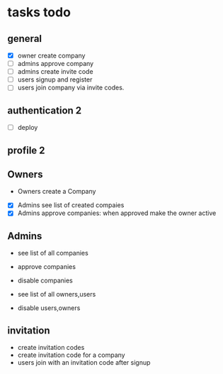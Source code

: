# tasks todo

## general

- [x] owner create company
- [ ] admins approve company
- [ ] admins create invite code
- [ ] users signup and register
- [ ] users join company via invite codes.

## authentication 2

- [ ] deploy

## profile 2

## Owners

- Owners create a Company
- [x] Admins see list of created compaies
- [x] Admins approve companies: when approved make the owner active

## Admins

- see list of all companies
- approve companies
- disable companies

- see list of all owners,users
- disable users,owners

## invitation

- create invitation codes
- create invitation code for a company
- users join with an invitation code after signup
